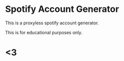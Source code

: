# Spotify Account Generator

This is a proxyless spotify account generator.

This is for educational purposes only.

# <3
